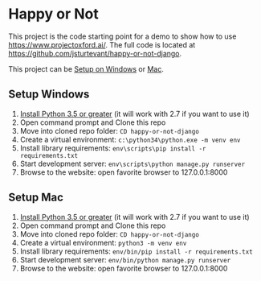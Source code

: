 # Happy or Not

This project is the code starting point for a demo to show how to use https://www.projectoxford.ai/.  The full code is located at https://github.com/jsturtevant/happy-or-not-django.

This project can be [Setup on Windows](#setup-windows) or [Mac](#setup-mac). 

## Setup Windows
1. [Install Python 3.5 or greater](https://www.python.org/downloads/) (it will work with 2.7 if you want to use it)
2. Open command prompt and Clone this repo
3. Move into cloned repo folder: ```CD happy-or-not-django```
4. Create a virtual environment: ```c:\python34\python.exe -m venv env```
5. Install library requirements: ```env\scripts\pip install -r requirements.txt```
6. Start development server: ```env\scripts\python manage.py runserver```
7. Browse to the website: open favorite browser to 127.0.0.1:8000


## Setup Mac
1. [Install Python 3.5 or greater](https://www.python.org/downloads/) (it will work with 2.7 if you want to use it)
2. Open command prompt and Clone this repo
3. Move into cloned repo folder: ```CD happy-or-not-django```
4. Create a virtual environment: ```python3 -m venv env```
5. Install library requirements: ```env/bin/pip install -r requirements.txt```
6. Start development server: ```env/bin/python manage.py runserver```
7. Browse to the website: open favorite browser to 127.0.0.1:8000

